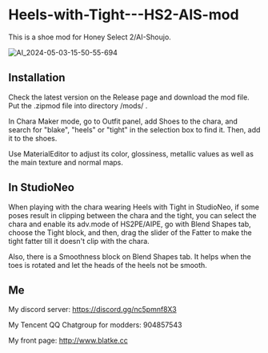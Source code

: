 # Heels-with-Tight---HS2-AIS-mod
This is a shoe mod for Honey Select 2/AI-Shoujo.

![AI_2024-05-03-15-50-55-694](https://github.com/Blatke/Heels-with-Tight---HS2-AIS-mod/assets/125734582/181db1ce-c188-4af0-b289-a16e5998a77f)

## Installation
Check the latest version on the Release page and download the mod file. Put the .zipmod file into directory /mods/ .

In Chara Maker mode, go to Outfit panel, add Shoes to the chara, and search for "blake", "heels" or "tight" in the selection box to find it. 
Then, add it to the shoes.

Use MaterialEditor to adjust its color, glossiness, metallic values as well as the main texture and normal maps.

## In StudioNeo
When playing with the chara wearing Heels with Tight in StudioNeo, if some poses result in clipping between the chara and the tight, you can select the chara and enable its adv.mode of HS2PE/AIPE, go with Blend Shapes tab, choose the Tight block, and then, drag the slider of the Fatter to make the tight fatter till it doesn't clip with the chara.

Also, there is a Smoothness block on Blend Shapes tab. It helps when the toes is rotated and let the heads of the heels not be smooth.

## Me
My discord server: https://discord.gg/nc5pmnf8X3

My Tencent QQ Chatgroup for modders: 904857543

My front page: http://www.blatke.cc

